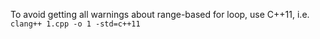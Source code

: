 To avoid getting all warnings about range-based for loop, use C++11, i.e. `clang++ 1.cpp -o 1 -std=c++11`